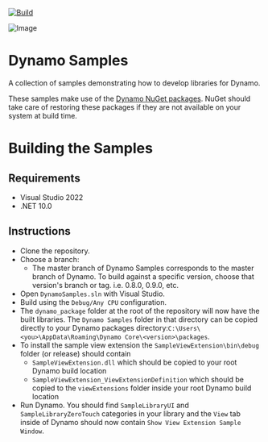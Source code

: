 [![Build](https://github.com/DynamoDS/DynamoSamples/actions/workflows/build.yml/badge.svg)](https://github.com/DynamoDS/DynamoSamples/actions/workflows/build.yml)

![Image](https://raw.github.com/ikeough/Dynamo/master/doc/distrib/Images/dynamo_logo_dark.png)

# Dynamo Samples

A collection of samples demonstrating how to develop libraries for Dynamo.

These samples make use of the [Dynamo NuGet packages](https://www.nuget.org/packages?q=DynamoVisualProgramming). NuGet should take care of restoring these packages if they are not available on your system at build time.

# Building the Samples

## Requirements

- Visual Studio 2022
- .NET 10.0

## Instructions

- Clone the repository.
- Choose a branch:
  - The master branch of Dynamo Samples corresponds to the master branch of Dynamo. To build against a specific version, choose that version's branch or tag. i.e. 0.8.0, 0.9.0, etc.
- Open `DynamoSamples.sln` with Visual Studio.
- Build using the `Debug/Any CPU` configuration.
- The `dynamo_package` folder at the root of the repository will now have the built libraries. The `Dynamo Samples` folder in that directory can be copied directly to your Dynamo packages directory:`C:\Users\<you>\AppData\Roaming\Dynamo Core\<version>\packages`.
- To install the sample view extension the `SampleViewExtension\bin\debug` folder (or release) should contain
  - `SampleViewExtension.dll` which should be copied to your root Dynamo build location
  - `SampleViewExtension_ViewExtensionDefinition` which should be copied to the `viewExtensions` folder inside your root Dynamo build location
- Run Dynamo. You should find `SampleLibraryUI` and `SampleLibraryZeroTouch` categories in your library and the `View` tab inside of Dynamo should now contain `Show View Extension Sample Window`.
